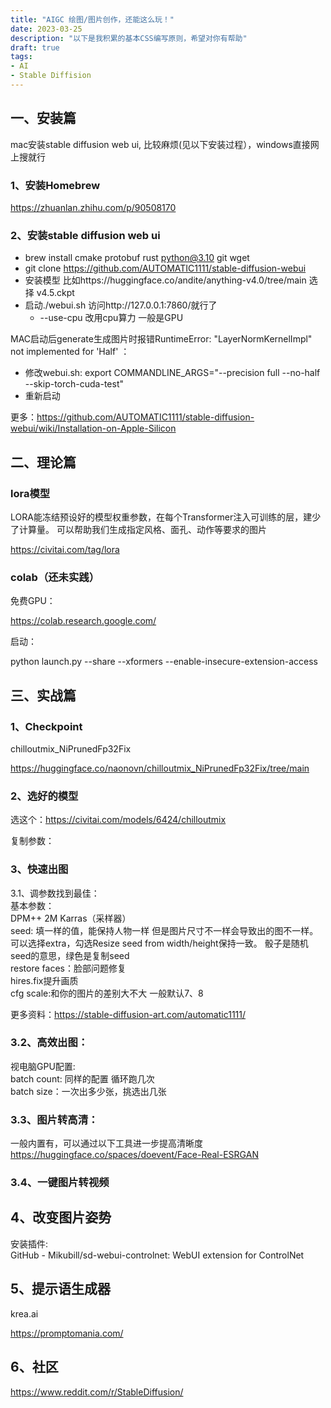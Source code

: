 ```yaml
---
title: "AIGC 绘图/图片创作，还能这么玩！"
date: 2023-03-25
description: "以下是我积累的基本CSS编写原则，希望对你有帮助"
draft: true
tags:
- AI
- Stable Diffision
---
```


## 一、安装篇
mac安装stable diffusion web ui, 比较麻烦(见以下安装过程），windows直接网上搜就行


### 1、安装Homebrew

https://zhuanlan.zhihu.com/p/90508170

### 2、安装stable diffusion web ui

+ brew install cmake protobuf rust python@3.10 git wget  
+ git clone https://github.com/AUTOMATIC1111/stable-diffusion-webui  
+ 安装模型 比如https://huggingface.co/andite/anything-v4.0/tree/main 选择 v4.5.ckpt  
+ 启动./webui.sh 访问http://127.0.0.1:7860/就行了  
  + --use-cpu 改用cpu算力 一般是GPU
  
MAC启动后generate生成图片时报错RuntimeError: "LayerNormKernelImpl" not implemented for 'Half' ：

+ 修改webui.sh: export COMMANDLINE_ARGS="--precision full --no-half --skip-torch-cuda-test"
+ 重新启动

更多：https://github.com/AUTOMATIC1111/stable-diffusion-webui/wiki/Installation-on-Apple-Silicon

## 二、理论篇

### lora模型
LORA能冻结预设好的模型权重参数，在每个Transformer注入可训练的层，建少了计算量。 可以帮助我们生成指定风格、面孔、动作等要求的图片

https://civitai.com/tag/lora



### colab（还未实践）
免费GPU：

https://colab.research.google.com/

启动：

python launch.py --share --xformers --enable-insecure-extension-access

## 三、实战篇
### 1、Checkpoint
chilloutmix_NiPrunedFp32Fix

https://huggingface.co/naonovn/chilloutmix_NiPrunedFp32Fix/tree/main

### 2、选好的模型
选这个：https://civitai.com/models/6424/chilloutmix
 
复制参数：


### 3、快速出图
3.1、调参数找到最佳：  
基本参数：  
DPM++ 2M Karras（采样器）  
seed: 填一样的值，能保持人物一样 但是图片尺寸不一样会导致出的图不一样。可以选择extra，勾选Resize seed from width/height保持一致。 骰子是随机seed的意思，绿色是复制seed  
restore faces：脸部问题修复  
hires.fix提升画质  
cfg scale:和你的图片的差别大不大 一般默认7、8  

更多资料：https://stable-diffusion-art.com/automatic1111/  

### 3.2、高效出图：
视电脑GPU配置:  
batch count: 同样的配置 循环跑几次  
batch size：一次出多少张，挑选出几张  

### 3.3、图片转高清：
一般内置有，可以通过以下工具进一步提高清晰度  
https://huggingface.co/spaces/doevent/Face-Real-ESRGAN

### 3.4、一键图片转视频


## 4、改变图片姿势
安装插件:  
GitHub - Mikubill/sd-webui-controlnet: WebUI extension for ControlNet

## 5、提示语生成器
krea.ai  

https://promptomania.com/

##  6、社区
https://www.reddit.com/r/StableDiffusion/

